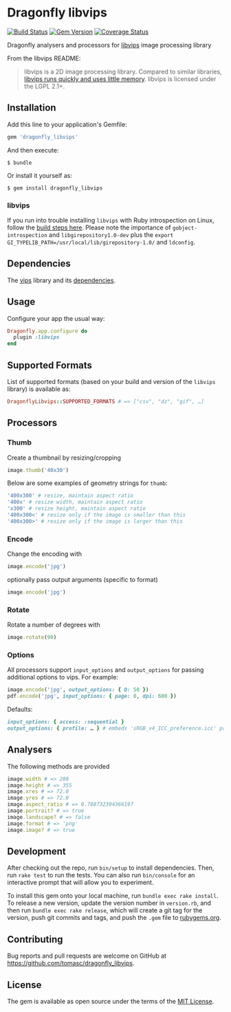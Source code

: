# Dragonfly libvips

[![Build Status](https://travis-ci.org/tomasc/dragonfly_libvips.svg)](https://travis-ci.org/tomasc/dragonfly_libvips) [![Gem Version](https://badge.fury.io/rb/dragonfly_libvips.svg)](http://badge.fury.io/rb/dragonfly_libvips) [![Coverage Status](https://img.shields.io/coveralls/tomasc/dragonfly_libvips.svg)](https://coveralls.io/r/tomasc/dragonfly_libvips)

Dragonfly analysers and processors for [libvips](https://github.com/jcupitt/libvips) image processing library

From the libvips README:

> libvips is a 2D image processing library. Compared to similar libraries, [libvips runs quickly and uses little memory](http://www.vips.ecs.soton.ac.uk/index.php?title=Speed_and_Memory_Use). libvips is licensed under the LGPL 2.1+.

## Installation

Add this line to your application's Gemfile:

```ruby
gem 'dragonfly_libvips'
```

And then execute:

```
$ bundle
```

Or install it yourself as:

```
$ gem install dragonfly_libvips
```

### libvips

If you run into trouble installing `libvips` with Ruby introspection on Linux, follow the [build steps here](https://github.com/tomasc/dragonfly_libvips/blob/master/.travis.yml). Please note the importance of `gobject-introspection` and `libgirepository1.0-dev` plus the `export GI_TYPELIB_PATH=/usr/local/lib/girepository-1.0/` and `ldconfig`.

## Dependencies

The [vips](http://www.vips.ecs.soton.ac.uk/index.php?title=Supported) library and its [dependencies](https://github.com/jcupitt/libvips#dependencies).

## Usage

Configure your app the usual way:

```ruby
Dragonfly.app.configure do
  plugin :libvips
end
```

## Supported Formats

List of supported formats (based on your build and version of the `libvips` library) is available as:

```ruby
DragonflyLibvips::SUPPORTED_FORMATS # => ["csv", "dz", "gif", …]
```

## Processors

### Thumb

Create a thumbnail by resizing/cropping

```ruby
image.thumb('40x30')
```

Below are some examples of geometry strings for `thumb`:

```ruby
'400x300' # resize, maintain aspect ratio
'400x' # resize width, maintain aspect ratio
'x300' # resize height, maintain aspect ratio
'400x300<' # resize only if the image is smaller than this
'400x300>' # resize only if the image is larger than this
```

### Encode

Change the encoding with

```ruby
image.encode('jpg')
```

optionally pass output arguments (specific to format)

```ruby
image.encode('jpg')
```

### Rotate

Rotate a number of degrees with

```ruby
image.rotate(90)
```

### Options

All processors support `input_options` and `output_options` for passing additional options to vips. For example:

```ruby
image.encode('jpg', output_options: { Q: 50 })
pdf.encode('jpg', input_options: { page: 0, dpi: 600 })
```

Defaults:

```ruby
input_options: { access: :sequential }
output_options: { profile: … } # embeds 'sRGB_v4_ICC_preference.icc' profile included with this gem
```

## Analysers

The following methods are provided

```ruby
image.width # => 280
image.height # => 355
image.xres # => 72.0
image.yres # => 72.0
image.aspect_ratio # => 0.788732394366197
image.portrait? # => true
image.landscape? # => false
image.format # => 'png'
image.image? # => true
```

## Development

After checking out the repo, run `bin/setup` to install dependencies. Then, run `rake test` to run the tests. You can also run `bin/console` for an interactive prompt that will allow you to experiment.

To install this gem onto your local machine, run `bundle exec rake install`. To release a new version, update the version number in `version.rb`, and then run `bundle exec rake release`, which will create a git tag for the version, push git commits and tags, and push the `.gem` file to [rubygems.org](https://rubygems.org).

## Contributing

Bug reports and pull requests are welcome on GitHub at <https://github.com/tomasc/dragonfly_libvips>.

## License

The gem is available as open source under the terms of the [MIT License](http://opensource.org/licenses/MIT).
